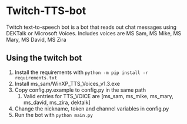 # Twitch-TTS-bot
Twitch text-to-speech bot is a bot that reads out chat messages using DEKTalk or Microsoft Voices. Includes voices are MS Sam, MS Mike, MS Mary, MS David, MS Zira

## Using the twitch bot
1. Install the requirements with `python -m pip install -r requirements.txt`
2. Install ms_sam/WinXP_TTS_Voices_v1.3.exe
3. Copy config.py.example to config.py in the same path
   1. Valid entries for TTS_VOICE are [ms_sam, ms_mike, ms_mary, ms_david, ms_zira, dektalk]
4. Change the nickname, token and channel variables in config.py
5. Run the bot with `python main.py`
